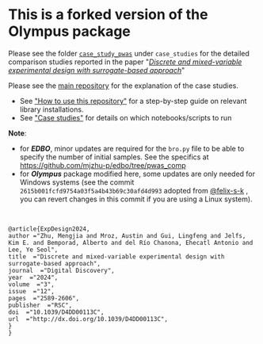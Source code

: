 # This is a forked version of the Olympus package
Please see the folder [`case_study_pwas`](https://github.com/mjzhu-p/olympus/tree/pwas_comp/case_studies/case_study_pwas/z_comparisonStudy) under ``case_studies`` for the detailed comparison studies reported in the paper "[_Discrete and mixed-variable experimental design with surrogate-based approach_](https://urldefense.com/v3/__https://chemrxiv.org/engage/chemrxiv/article-details/6626a713418a5379b0674df2__;!!PDiH4ENfjr2_Jw!C8gWZN1GmplOFNJc2FBxMi5gJxaT-VvJbeNeaq0kOX_WpczRONO5EQw0Qfseh-HHnwS48_McOz7EYB8TCjhzGguCluiS7A$)"

Please see the [main repository](https://github.com/MolChemML/ExpDesign) for the explanation of the case studies.
* See ["How to use this repository"](https://github.com/MolChemML/ExpDesign?tab=readme-ov-file#howto) for a step-by-step guide on relevant library installations.
* See ["Case studies"](https://github.com/MolChemML/ExpDesign?tab=readme-ov-file#casestudies) for details on which notebooks/scripts to run

**Note**:
* for **_EDBO_**, minor updates are required for the `bro.py` file to be able to specify the number of initial samples. See the specifics at https://github.com/mjzhu-p/edbo/tree/pwas_comp
* for **_Olympus_** package modified here, some updates are only needed for Windows systems (see the commit `2615b001fcfd9754a03f5a4b43b69c30afd4d993` adopted from [@felix-s-k](https://github.com/aspuru-guzik-group/olympus/pull/34) , you can revert changes in this commit if you are using a Linux system).

&nbsp;

```
@article{ExpDesign2024,
author ="Zhu, Mengjia and Mroz, Austin and Gui, Lingfeng and Jelfs, Kim E. and Bemporad, Alberto and del Río Chanona, Ehecatl Antonio and Lee, Ye Seol",
title  ="Discrete and mixed-variable experimental design with surrogate-based approach",
journal  ="Digital Discovery",
year  ="2024",
volume  ="3",
issue  ="12",
pages  ="2589-2606",
publisher  ="RSC",
doi  ="10.1039/D4DD00113C",
url  ="http://dx.doi.org/10.1039/D4DD00113C",
}
}
```
